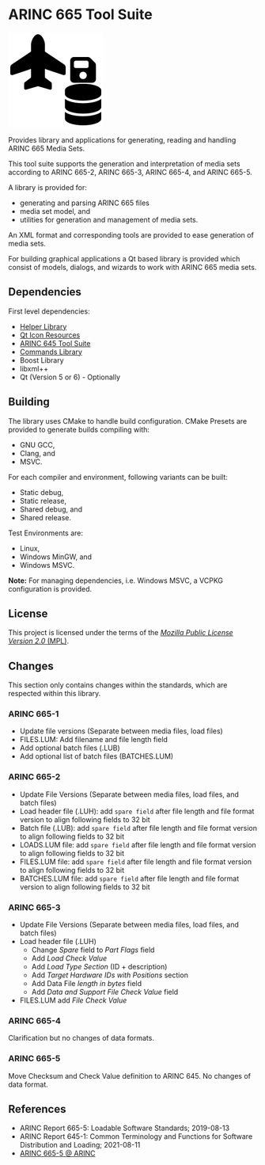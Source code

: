 # ARINC 665 Tool Suite
![ProjectLogo.svg](ProjectLogo.svg)

Provides library and applications for generating, reading and handling ARINC 665 Media Sets.

This tool suite supports the generation and interpretation of media sets according to ARINC 665-2, ARINC 665-3, ARINC 665-4, and ARINC 665-5.

A library is provided for:
 - generating and parsing ARINC 665 files
 - media set model, and
 - utilities for generation and management of media sets.

An XML format and corresponding tools are provided to ease generation of media sets.

For building graphical applications a Qt based library is provided which consist of models, dialogs, and wizards to work with ARINC 665 media sets.

## Dependencies
First level dependencies:
- [Helper Library](https://git.thomas-vogt.de/thomas-vogt/helper)
- [Qt Icon Resources](https://git.thomas-vogt.de/thomas-vogt/qt_icon_resources)
- [ARINC 645 Tool Suite](https://git.thomas-vogt.de/thomas-vogt/arinc_645)
- [Commands Library](https://git.thomas-vogt.de/thomas-vogt/commands)
- Boost Library
- libxml++
- Qt (Version 5 or 6) - Optionally

## Building
The library uses CMake to handle build configuration.
CMake Presets are provided to generate builds compiling with:
- GNU GCC,
- Clang, and
- MSVC.

For each compiler and environment, following variants can be built:
- Static debug,
- Static release,
- Shared debug, and
- Shared release.

Test Environments are:
- Linux,
- Windows MinGW, and
- Windows MSVC.

**Note:**
For managing dependencies, i.e. Windows MSVC, a VCPKG configuration is provided.

## License
This project is licensed under the terms of the [*Mozilla Public License Version 2.0* (MPL)](LICENSE).

## Changes
This section only contains changes within the standards, which are respected within this library.

### ARINC 665-1
 - Update file versions (Separate between media files, load files)
 - FILES.LUM: Add filename and file length field
 - Add optional batch files (.LUB)
 - Add optional list of batch files (BATCHES.LUM)

### ARINC 665-2
 - Update File Versions (Separate between media files, load files, and batch files)
 - Load header file (.LUH): add `spare field` after file length and file format version to align following fields to 32 bit
 - Batch file (.LUB): add `spare field` after file length and file format version to align following fields to 32 bit
 - LOADS.LUM file: add `spare field` after file length and file format version to align following fields to 32 bit
 - FILES.LUM file: add `spare field` after file length and file format version to align following fields to 32 bit
 - BATCHES.LUM file: add `spare field` after file length and file format version to align following fields to 32 bit

### ARINC 665-3
 - Update File Versions (Separate between media files, load files, and batch files)
 - Load header file (.LUH)
   - Change *Spare* field to *Part Flags* field
   - Add *Load Check Value*
   - Add *Load Type Section* (ID + description)
   - Add *Target Hardware IDs with Positions* section
   - Add Data File *length in bytes* field
   - Add *Data and Support File Check Value* field
 - FILES.LUM add *File Check Value*

### ARINC 665-4
Clarification but no changes of data formats.

### ARINC 665-5
Move Checksum and Check Value definition to ARINC 645.
No changes of data format.

## References
 - ARINC Report 665-5:
   Loadable Software Standards;
   2019-08-13
 - ARINC Report 645-1:
   Common Terminology and Functions for Software Distribution and Loading;
   2021-08-11
 - [ARINC 665-5 @ ARINC](https://aviation-ia.sae-itc.com/standards/arinc665-5-665-5-loadable-software-standards)

